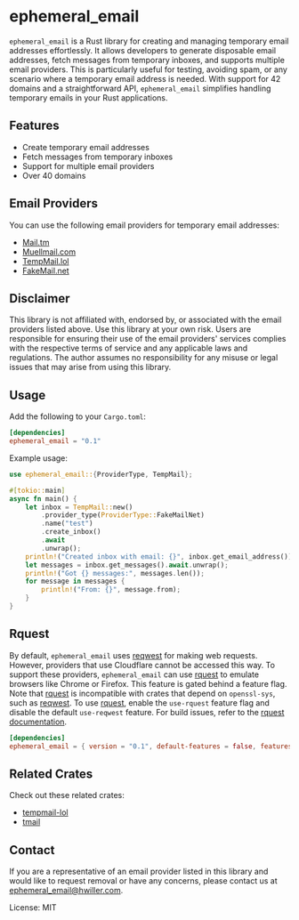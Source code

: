 # ephemeral_email

`ephemeral_email` is a Rust library for creating and managing temporary email addresses effortlessly.
It allows developers to generate disposable email addresses, fetch messages from temporary inboxes,
and supports multiple email providers. This is particularly useful for testing, avoiding spam, or
any scenario where a temporary email address is needed. With support for 42 domains and a straightforward
API, `ephemeral_email` simplifies handling temporary emails in your Rust applications.

## Features

- Create temporary email addresses
- Fetch messages from temporary inboxes
- Support for multiple email providers
- Over 40 domains

## Email Providers

You can use the following email providers for temporary email addresses:

- [Mail.tm](https://mail.tm)
- [Muellmail.com](https://muellmail.com)
- [TempMail.lol](https://tempmail.lol)
- [FakeMail.net](https://fakemail.net)

## Disclaimer

This library is not affiliated with, endorsed by, or associated with the email providers listed above.
Use this library at your own risk. Users are responsible for ensuring their use of the email providers'
services complies with the respective terms of service and any applicable laws and regulations. The author
assumes no responsibility for any misuse or legal issues that may arise from using this library.

## Usage

Add the following to your `Cargo.toml`:

```toml
[dependencies]
ephemeral_email = "0.1"
```

Example usage:

```rust
use ephemeral_email::{ProviderType, TempMail};

#[tokio::main]
async fn main() {
    let inbox = TempMail::new()
        .provider_type(ProviderType::FakeMailNet)
        .name("test")
        .create_inbox()
        .await
        .unwrap();
    println!("Created inbox with email: {}", inbox.get_email_address());
    let messages = inbox.get_messages().await.unwrap();
    println!("Got {} messages:", messages.len());
    for message in messages {
        println!("From: {}", message.from);
    }
}
```

## Rquest

By default, `ephemeral_email` uses [reqwest] for making web requests. However, providers that use Cloudflare
cannot be accessed this way. To support these providers, `ephemeral_email` can use [rquest] to emulate browsers
like Chrome or Firefox. This feature is gated behind a feature flag. Note that [rquest] is incompatible with
crates that depend on `openssl-sys`, such as [reqwest]. To use [rquest], enable the `use-rquest` feature flag
and disable the default `use-reqwest` feature. For build issues, refer to the [rquest documentation](https://github.com/0x676e67/rquest#building).

```toml
[dependencies]
ephemeral_email = { version = "0.1", default-features = false, features = ["use-rquest"] }
```

[rquest]: https://github.com/0x676e67/rquest
[reqwest]: https://github.com/seanmonstar/reqwest

## Related Crates

Check out these related crates:

- [tempmail-lol](https://github.com/Morb0/tempmail-lol)
- [tmail](https://github.com/atifyushri/tmail)

## Contact

If you are a representative of an email provider listed in this library and would like to request removal or
have any concerns, please contact us at [ephemeral_email@hwiller.com](mailto:ephemeral_email@hwiller.com).

License: MIT
